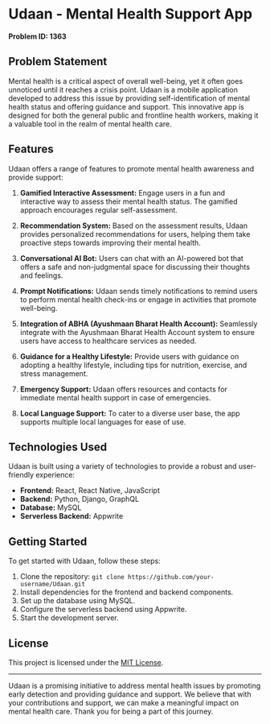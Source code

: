 # Udaan - Mental Health Support App

**Problem ID: 1363**

## Problem Statement

Mental health is a critical aspect of overall well-being, yet it often goes unnoticed until it reaches a crisis point. Udaan is a mobile application developed to address this issue by providing self-identification of mental health status and offering guidance and support. This innovative app is designed for both the general public and frontline health workers, making it a valuable tool in the realm of mental health care.

## Features

Udaan offers a range of features to promote mental health awareness and provide support:

1. **Gamified Interactive Assessment:** Engage users in a fun and interactive way to assess their mental health status. The gamified approach encourages regular self-assessment.

2. **Recommendation System:** Based on the assessment results, Udaan provides personalized recommendations for users, helping them take proactive steps towards improving their mental health.

3. **Conversational AI Bot:** Users can chat with an AI-powered bot that offers a safe and non-judgmental space for discussing their thoughts and feelings.

4. **Prompt Notifications:** Udaan sends timely notifications to remind users to perform mental health check-ins or engage in activities that promote well-being.

5. **Integration of ABHA (Ayushmaan Bharat Health Account):** Seamlessly integrate with the Ayushmaan Bharat Health Account system to ensure users have access to healthcare services as needed.

6. **Guidance for a Healthy Lifestyle:** Provide users with guidance on adopting a healthy lifestyle, including tips for nutrition, exercise, and stress management.

7. **Emergency Support:** Udaan offers resources and contacts for immediate mental health support in case of emergencies.

8. **Local Language Support:** To cater to a diverse user base, the app supports multiple local languages for ease of use.

## Technologies Used

Udaan is built using a variety of technologies to provide a robust and user-friendly experience:

- **Frontend:** React, React Native, JavaScript
- **Backend:** Python, Django, GraphQL
- **Database:** MySQL
- **Serverless Backend:** Appwrite

## Getting Started

To get started with Udaan, follow these steps:

1. Clone the repository: `git clone https://github.com/your-username/Udaan.git`
2. Install dependencies for the frontend and backend components.
3. Set up the database using MySQL.
4. Configure the serverless backend using Appwrite.
5. Start the development server.


## License

This project is licensed under the [MIT License](LICENSE.md).

---

Udaan is a promising initiative to address mental health issues by promoting early detection and providing guidance and support. We believe that with your contributions and support, we can make a meaningful impact on mental health care. Thank you for being a part of this journey.

